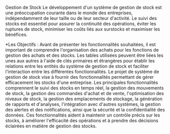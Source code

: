 Gestion de Stock 
Le développement d'un système de gestion de stock est une préoccupation courante dans le monde des entreprises, indépendamment de leur taille ou de leur secteur d'activité. Le suivi des stocks est essentiel pour assurer la continuité des opérations, éviter les ruptures de stock, minimiser les coûts liés aux surstocks et maximiser les bénéfices.

  *Les Objectifs :
  Avant de présenter les fonctionnalités souhaitées, il est important de comprendre l'organisation des achats pour les fonctions de gestion des achats et des stocks. Les tables utilisées peuvent être liées les unes aux autres à l'aide de clés primaires et étrangères pour établir les relations entre les entités du système de gestion de stock et faciliter l'interaction entre les différentes fonctionnalités.
Le projet de système de gestion de stock vise à fournir des fonctionnalités permettant de gérer efficacement les stocks d'une entreprise. Les principales fonctionnalités comprennent le suivi des stocks en temps réel, la gestion des mouvements de stock, la gestion des commandes d'achat et de vente, l'optimisation des niveaux de stock, la gestion des emplacements de stockage, la génération de rapports et 
d'analyses, l'intégration avec d'autres systèmes, la gestion des alertes et des notifications, ainsi que la sécurité et la confidentialité des données. Ces fonctionnalités aident à maintenir un contrôle précis sur les stocks, à améliorer l'efficacité des opérations et à prendre des décisions éclairées en matière de gestion des stocks.

